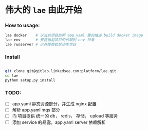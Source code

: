 # 伟大的 `lae` 由此开始

### How to usage:
```bash
lae docker    # 以当前项目按照 app.yaml 里的描述 build docker image
lae env       # 安装当前项目的依赖到 env 目录
lae runserver # 以开发模式启动本项目
```

### Install
```bash

git clone git@gitlab.linkedsee.com:platform/lae.git
cd lae
python setup.py install
```

### TODO:
- [ ] app.yaml 静态资源部分，并生成 nginx 配置
- [ ] 解析 app.yaml mqs 部分
- [ ] 向 项目提供 统一的 db， redis， 存储， upload 等服务
- [ ] 添加 service 的暴露，app.yaml server 依赖解析